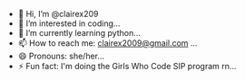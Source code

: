 - 👋 Hi, I’m @clairex209
- 👀 I’m interested in coding...
- 🌱 I’m currently learning python...
- 📫 How to reach me: clairex2009@gmail.com ...
- 😄 Pronouns: she/her...
- ⚡ Fun fact: I'm doing the Girls Who Code SIP program rn...
